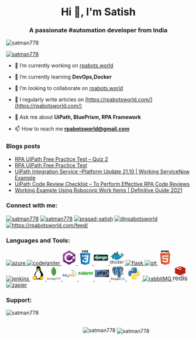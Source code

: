 <h1 align="center">Hi 👋, I'm Satish</h1>
<h3 align="center">A passionate #automation developer from India</h3>

<p align="left"> <img src="https://komarev.com/ghpvc/?username=satman778&label=Profile%20views&color=0e75b6&style=flat" alt="satman778" /> </p>

<p align="left"> <a href="https://twitter.com/satman778" target="blank"><img src="https://img.shields.io/twitter/follow/satman778?logo=twitter&style=for-the-badge" alt="satman778" /></a> </p>

- 🔭 I’m currently working on [rpabots.world](https://rpabotsworld.com/)

- 🌱 I’m currently learning **DevOps,Docker**

- 👯 I’m looking to collaborate on [rpabots.world](https://rpabotsworld.com/)

- 📝 I regularly write articles on [https://rpabotsworld.com/](https://rpabotsworld.com/)

- 💬 Ask me about **UiPath, BluePrism, RPA Framework**

- 📫 How to reach me **rpabotsworld@gmail.com**

### Blogs posts
<!-- BLOG-POST-LIST:START -->
- [RPA UiPath Free Practice Test – Quiz 2](https://rpabotsworld.com/rpa-uipath-free-practice-test-quiz-2/)
- [RPA UiPath Free Practice Test](https://rpabotsworld.com/rpa-uipath-free-practice-test/)
- [UiPath Integration Service –Platform Update 21.10 | Working ServiceNow Example](https://rpabotsworld.com/uipath-integration-service-working-servicenow-example/)
- [UiPath Code Review Checklist – To Perform Effective RPA Code Reviews](https://rpabotsworld.com/uipath-code-review-checklist/)
- [Working Example Using Robocorp Work Items | Definitive Guide 2021](https://rpabotsworld.com/working-example-using-work-items-definitive-guide/)
<!-- BLOG-POST-LIST:END -->

<h3 align="left">Connect with me:</h3>
<p align="left">
<a href="https://dev.to/satman778" target="blank"><img align="center" src="https://raw.githubusercontent.com/rahuldkjain/github-profile-readme-generator/master/src/images/icons/Social/devto.svg" alt="satman778" height="30" width="40" /></a>
<a href="https://twitter.com/satman778" target="blank"><img align="center" src="https://raw.githubusercontent.com/rahuldkjain/github-profile-readme-generator/master/src/images/icons/Social/twitter.svg" alt="satman778" height="30" width="40" /></a>
<a href="https://linkedin.com/in/prasad-satish" target="blank"><img align="center" src="https://raw.githubusercontent.com/rahuldkjain/github-profile-readme-generator/master/src/images/icons/Social/linked-in-alt.svg" alt="prasad-satish" height="30" width="40" /></a>
<a href="https://medium.com/@rpabotsworld" target="blank"><img align="center" src="https://raw.githubusercontent.com/rahuldkjain/github-profile-readme-generator/master/src/images/icons/Social/medium.svg" alt="@rpabotsworld" height="30" width="40" /></a>
<a href="/https://rpabotsworld.com/feed/" target="blank"><img align="center" src="https://raw.githubusercontent.com/rahuldkjain/github-profile-readme-generator/master/src/images/icons/Social/rss.svg" alt="https://rpabotsworld.com/feed/" height="30" width="40" /></a>
</p>

<h3 align="left">Languages and Tools:</h3>
<p align="left"> <a href="https://azure.microsoft.com/en-in/" target="_blank" rel="noreferrer"> <img src="https://www.vectorlogo.zone/logos/microsoft_azure/microsoft_azure-icon.svg" alt="azure" width="40" height="40"/> </a> <a href="https://codeigniter.com" target="_blank" rel="noreferrer"> <img src="https://cdn.worldvectorlogo.com/logos/codeigniter.svg" alt="codeigniter" width="40" height="40"/> </a> <a href="https://www.w3schools.com/cs/" target="_blank" rel="noreferrer"> <img src="https://raw.githubusercontent.com/devicons/devicon/master/icons/csharp/csharp-original.svg" alt="csharp" width="40" height="40"/> </a> <a href="https://www.w3schools.com/css/" target="_blank" rel="noreferrer"> <img src="https://raw.githubusercontent.com/devicons/devicon/master/icons/css3/css3-original-wordmark.svg" alt="css3" width="40" height="40"/> </a> <a href="https://www.djangoproject.com/" target="_blank" rel="noreferrer"> <img src="https://raw.githubusercontent.com/devicons/devicon/master/icons/django/django-original.svg" alt="django" width="40" height="40"/> </a> <a href="https://www.docker.com/" target="_blank" rel="noreferrer"> <img src="https://raw.githubusercontent.com/devicons/devicon/master/icons/docker/docker-original-wordmark.svg" alt="docker" width="40" height="40"/> </a> <a href="https://flask.palletsprojects.com/" target="_blank" rel="noreferrer"> <img src="https://www.vectorlogo.zone/logos/pocoo_flask/pocoo_flask-icon.svg" alt="flask" width="40" height="40"/> </a> <a href="https://git-scm.com/" target="_blank" rel="noreferrer"> <img src="https://www.vectorlogo.zone/logos/git-scm/git-scm-icon.svg" alt="git" width="40" height="40"/> </a> <a href="https://www.w3.org/html/" target="_blank" rel="noreferrer"> <img src="https://raw.githubusercontent.com/devicons/devicon/master/icons/html5/html5-original-wordmark.svg" alt="html5" width="40" height="40"/> </a> <a href="https://www.jenkins.io" target="_blank" rel="noreferrer"> <img src="https://www.vectorlogo.zone/logos/jenkins/jenkins-icon.svg" alt="jenkins" width="40" height="40"/> </a> <a href="https://www.linux.org/" target="_blank" rel="noreferrer"> <img src="https://raw.githubusercontent.com/devicons/devicon/master/icons/linux/linux-original.svg" alt="linux" width="40" height="40"/> </a> <a href="https://www.mongodb.com/" target="_blank" rel="noreferrer"> <img src="https://raw.githubusercontent.com/devicons/devicon/master/icons/mongodb/mongodb-original-wordmark.svg" alt="mongodb" width="40" height="40"/> </a> <a href="https://www.mysql.com/" target="_blank" rel="noreferrer"> <img src="https://raw.githubusercontent.com/devicons/devicon/master/icons/mysql/mysql-original-wordmark.svg" alt="mysql" width="40" height="40"/> </a> <a href="https://www.nginx.com" target="_blank" rel="noreferrer"> <img src="https://raw.githubusercontent.com/devicons/devicon/master/icons/nginx/nginx-original.svg" alt="nginx" width="40" height="40"/> </a> <a href="https://www.php.net" target="_blank" rel="noreferrer"> <img src="https://raw.githubusercontent.com/devicons/devicon/master/icons/php/php-original.svg" alt="php" width="40" height="40"/> </a> <a href="https://www.postgresql.org" target="_blank" rel="noreferrer"> <img src="https://raw.githubusercontent.com/devicons/devicon/master/icons/postgresql/postgresql-original-wordmark.svg" alt="postgresql" width="40" height="40"/> </a> <a href="https://www.python.org" target="_blank" rel="noreferrer"> <img src="https://raw.githubusercontent.com/devicons/devicon/master/icons/python/python-original.svg" alt="python" width="40" height="40"/> </a> <a href="https://www.rabbitmq.com" target="_blank" rel="noreferrer"> <img src="https://www.vectorlogo.zone/logos/rabbitmq/rabbitmq-icon.svg" alt="rabbitMQ" width="40" height="40"/> </a> <a href="https://redis.io" target="_blank" rel="noreferrer"> <img src="https://raw.githubusercontent.com/devicons/devicon/master/icons/redis/redis-original-wordmark.svg" alt="redis" width="40" height="40"/> </a> <a href="https://zapier.com" target="_blank" rel="noreferrer"> <img src="https://www.vectorlogo.zone/logos/zapier/zapier-icon.svg" alt="zapier" width="40" height="40"/> </a> </p>


<h3 align="left">Support:</h3>
<p><a href="https://www.buymeacoffee.com/satman778"> <img align="left" src="https://cdn.buymeacoffee.com/buttons/v2/default-yellow.png" height="50" width="210" alt="satman778" /></a></p><br><br>


<p><img align="left" src="https://github-readme-stats.vercel.app/api/top-langs?username=satman778&show_icons=true&locale=en&layout=compact" alt="satman778" /></p>

<p>&nbsp;<img align="center" src="https://github-readme-stats.vercel.app/api?username=satman778&show_icons=true&locale=en" alt="satman778" /></p>

